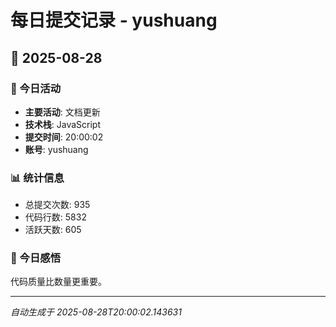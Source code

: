 # 每日提交记录 - yushuang

## 📅 2025-08-28

### 🎯 今日活动
- **主要活动**: 文档更新
- **技术栈**: JavaScript
- **提交时间**: 20:00:02
- **账号**: yushuang

### 📊 统计信息
- 总提交次数: 935
- 代码行数: 5832
- 活跃天数: 605

### 💭 今日感悟
代码质量比数量更重要。

---
*自动生成于 2025-08-28T20:00:02.143631*
